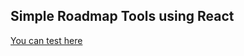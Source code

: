 ## Simple Roadmap Tools using React

[You can test here](https://ox-roadmap-front.firebaseapp.com/)
